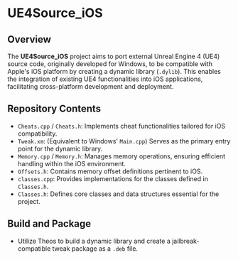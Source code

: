# UE4Source_iOS

## Overview

The **UE4Source_iOS** project aims to port external Unreal Engine 4 (UE4) source code, originally developed for Windows, to be compatible with Apple's iOS platform by creating a dynamic library (`.dylib`). This enables the integration of existing UE4 functionalities into iOS applications, facilitating cross-platform development and deployment.

## Repository Contents

- `Cheats.cpp` / `Cheats.h`: Implements cheat functionalities tailored for iOS compatibility.
- `Tweak.xm`: (Equivalent to Windows' `Main.cpp`) Serves as the primary entry point for the dynamic library.
- `Memory.cpp` / `Memory.h`: Manages memory operations, ensuring efficient handling within the iOS environment.
- `Offsets.h`: Contains memory offset definitions pertinent to iOS.
- `classes.cpp`: Provides implementations for the classes defined in `Classes.h`.
- `Classes.h`: Defines core classes and data structures essential for the project.

## Build and Package

- Utilize Theos to build a dynamic library and create a jailbreak-compatible tweak package as a `.deb` file.

